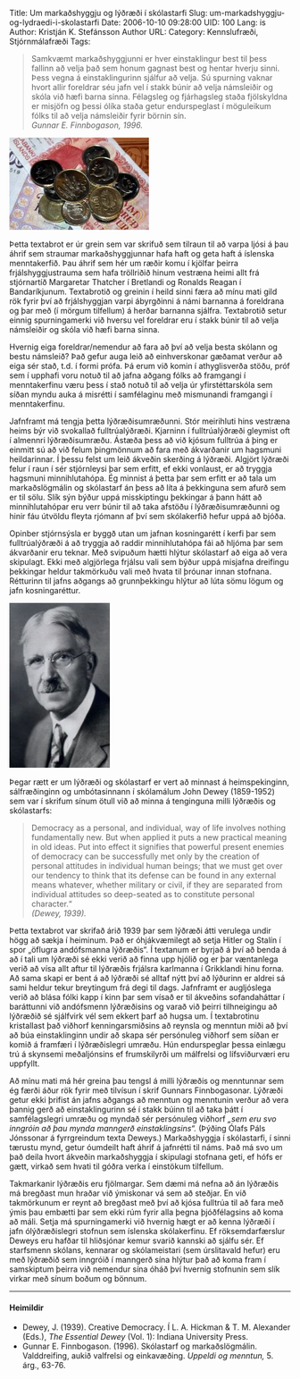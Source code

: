 Title: Um markaðshyggju og lýðræði í skólastarfi
Slug: um-markadshyggju-og-lydraedi-i-skolastarfi
Date: 2006-10-10 09:28:00
UID: 100
Lang: is
Author: Kristján K. Stefánsson
Author URL: 
Category: Kennslufræði, Stjórnmálafræði
Tags: 

> Samkvæmt markaðshyggjunni er hver einstaklingur best til þess fallinn að velja það sem honum gagnast best og hentar hverju sinni. Þess vegna á einstaklingurinn sjálfur að velja. Sú spurning vaknar hvort allir foreldrar séu jafn vel í stakk búnir að velja námsleiðir og skóla við hæfi barna sinna. Félagsleg og fjárhagsleg staða fjölskyldna er misjöfn og þessi ólíka staða getur endurspeglast í möguleikum fólks til að velja námsleiðir fyrir börnin sín.  
> <cite>Gunnar E. Finnbogason, 1996.</cite>

![Peningar](198.jpg)

Þetta textabrot er úr grein sem var skrifuð sem tilraun til að varpa ljósi á þau áhrif sem straumar markaðshyggjunnar hafa haft og geta haft á íslenska menntakerfið. Þau áhrif sem hér um ræðir komu í kjölfar þeirra frjálshyggjustrauma sem hafa tröllriðið hinum vestræna heimi allt frá stjórnartíð Margaretar Thatcher í Bretlandi og Ronalds Reagan í Bandaríkjunum. Textabrotið og greinin í heild sinni færa að mínu mati gild rök fyrir því að frjálshyggjan varpi ábyrgðinni á námi barnanna á foreldrana og þar með (í mörgum tilfellum) á herðar barnanna sjálfra. Textabrotið setur einnig spurningamerki við hversu vel foreldrar eru í stakk búnir til að velja námsleiðir og skóla við hæfi barna sinna. 

Hvernig eiga foreldrar/nemendur að fara að því að velja besta skólann og bestu námsleið? Það gefur auga leið að einhverskonar gæðamat verður að eiga sér stað, t.d. í formi prófa. Þá erum við komin í athyglisverða stöðu, próf sem í upphafi voru notuð til að jafna aðgang fólks að framgangi í menntakerfinu væru þess í stað notuð til að velja úr yfirstéttarskóla sem síðan myndu auka á misrétti í samfélaginu með mismunandi framgangi í menntakerfinu. 

Jafnframt má tengja þetta lýðræðisumræðunni. Stór meirihluti hins vestræna heims býr við svokallað fulltrúalýðræði. Kjarninn í fulltrúalýðræði gleymist oft í almennri lýðræðisumræðu. Ástæða þess að við kjósum fulltrúa á þing er einmitt sú að við felum þingmönnum að fara með ákvarðanir um hagsmuni heildarinnar. Í þessu felst um leið ákveðin skerðing á lýðræði. Algjört lýðræði felur í raun í sér stjórnleysi þar sem erfitt, ef ekki vonlaust, er að tryggja hagsmuni minnihlutahópa. Ég minnist á þetta þar sem erfitt er að tala um markaðslögmálin og skólastarf án þess að líta á þekkinguna sem afurð sem er til sölu. Slík sýn býður uppá misskiptingu þekkingar á þann hátt að minnihlutahópar eru verr búnir til að taka afstöðu í lýðræðisumræðunni og hinir fáu útvöldu fleyta rjómann af því sem skólakerfið hefur uppá að bjóða.

Opinber stjórnsýsla er byggð utan um jafnan kosningarétt í kerfi þar sem fulltrúalýðræði á að tryggja að raddir minnihlutahópa fái að hljóma þar sem ákvarðanir eru teknar. Með svipuðum hætti hlýtur skólastarf að eiga að vera skipulagt. Ekki með algjörlega frjálsu vali sem býður uppá misjafna dreifingu þekkingar heldur takmörkuðu vali með hvata til þróunar innan stofnana. Rétturinn til jafns aðgangs að grunnþekkingu hlýtur að lúta sömu lögum og jafn kosningaréttur.

![John Dewey](199.jpg)

Þegar rætt er um lýðræði og skólastarf er vert að minnast á heimspekinginn, sálfræðinginn og umbótasinnann í skólamálum John Dewey (1859-1952) sem var í skrifum sínum ötull við að minna á tenginguna milli lýðræðis og skólastarfs:

> Democracy as a personal, and individual, way of life involves nothing fundamentally new. But when applied it puts a new practical meaning in old ideas. Put into effect it signifies that powerful present enemies of democracy can be successfully met only by the creation of personal attitudes in individual human beings; that we must get over our tendency to think that its defense can be found in any external means whatever, whether military or civil, if they are separated from individual attitudes so deep-seated as to constitute personal character.“  
> <cite>(Dewey, 1939).</cite>

Þetta textabrot var skrifað árið 1939 þar sem lýðræði átti verulega undir högg að sækja í heiminum. Það er óhjákvæmilegt að setja Hitler og Stalín í spor „öflugra andófsmanna lýðræðis“. Í textanum er byrjað á því að benda á að í tali um lýðræði sé ekki verið að finna upp hjólið og er þar væntanlega verið að vísa allt aftur til lýðræðis frjálsra karlmanna í Grikklandi hinu forna. Að sama skapi er bent á að lýðræði sé alltaf nýtt því að lýðurinn er aldrei sá sami heldur tekur breytingum frá degi til dags. Jafnframt er augljóslega verið að blása fólki kapp í kinn þar sem vísað er til ákveðins sofandaháttar í baráttunni við andófsmenn lýðræðisins og varað við þeirri tilhneigingu að lýðræðið sé sjálfvirk vél sem ekkert þarf að hugsa um. Í textabrotinu kristallast það viðhorf kenningarsmiðsins að reynsla og menntun miði að því að búa einstaklinginn undir að skapa sér persónuleg viðhorf sem síðan er komið á framfæri í lýðræðislegri umræðu. Hún endurspeglar þessa einlægu trú á skynsemi meðaljónsins ef frumskilyrði um málfrelsi og lífsviðurværi eru uppfyllt. 

Að mínu mati má hér greina þau tengsl á milli lýðræðis og menntunnar sem ég færði áður rök fyrir með tilvísun í skrif Gunnars Finnbogasonar. Lýðræði getur ekki þrifist án jafns aðgangs að menntun og menntunin verður að vera þannig gerð að einstaklingurinn sé í stakk búinn til að taka þátt í samfélagslegri umræðu og myndað sér persónuleg viðhorf _„sem eru svo inngróin að þau mynda manngerð einstaklingsins“._ (Þýðing Ólafs Páls Jónssonar á fyrrgreindum texta Deweys.) Markaðshyggja í skólastarfi, í sinni tærustu mynd, getur óumdeilt haft áhrif á jafnrétti til náms. Það má svo um það deila hvort ákveðin markaðshyggja í skipulagi stofnana geti, ef hófs er gætt, virkað sem hvati til góðra verka í einstökum tilfellum. 

Takmarkanir lýðræðis eru fjölmargar. Sem dæmi má nefna að án lýðræðis má bregðast mun hraðar við ýmiskonar vá sem að steðjar. En við takmörkunum er reynt að bregðast með því að kjósa fulltrúa til að fara með ýmis þau embætti þar sem ekki rúm fyrir alla þegna þjóðfélagsins að koma að máli. Setja má spurningamerki við hvernig hægt er að kenna lýðræði í jafn ólýðræðislegri stofnun sem íslenska skólakerfinu. Ef röksemdarfærslur Deweys eru hafðar til hliðsjónar kemur svarið kannski að sjálfu sér. Ef starfsmenn skólans, kennarar og skólameistari (sem úrslitavald hefur) eru með lýðræðið sem inngróið í manngerð sína hlýtur það að koma fram í samskiptum þeirra við nemendur sína óháð því hvernig stofnunin sem slík virkar með sínum boðum og bönnum.

---

#### Heimildir

* Dewey, J. (1939). Creative Democracy. Í L. A. Hickman & T. M. Alexander (Eds.), _The Essential Dewey_ (Vol. 1): Indiana University Press.
* Gunnar E. Finnbogason. (1996). Skólastarf og markaðslögmálin. Valddreifing, aukið valfrelsi og einkavæðing. _Uppeldi og menntun,_ 5. árg., 63-76.


